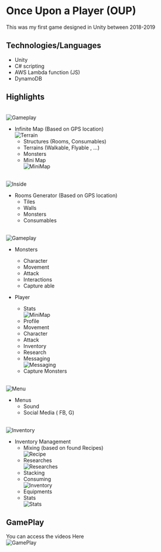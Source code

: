 # Once Upon a Player (OUP)
 
This was my first game designed in Unity between 2018-2019


## Technologies/Languages

* Unity 
* C# scripting 
* AWS Lambda function (JS)
* DynamoDB

## Highlights
 
<br>![Gameplay](GithubFiles/Images/Gameplay.png)
* Infinite Map (Based on GPS location) 
	<br>![Terrain](GithubFiles/Images/Finalized/Terrain.JPG)
	* Structures (Rooms, Consumables)
	* Terrains (Walkable, Flyable , ...) 
	* Monsters
	* Mini Map 
	<br>![MiniMap](GithubFiles/Images/Finalized/MiniMap.JPG)

<br>![Inside](GithubFiles/Images/Finalized/Inside.JPG)
* Rooms Generator  (Based on GPS location) 
	* Tiles
	* Walls
	* Monsters 
	* Consumables

<br>![Gameplay](GithubFiles/Images/character.png)	
* Monsters
	* Character
	* Movement
	* Attack
	* Interactions
	* Capture able

* Player	
	* Stats 
	<br>![MiniMap](GithubFiles/Images/Finalized/MiniMap.JPG)
	* Profile
	* Movement
	* Character 
	* Attack
	* Inventory
	* Research
	* Messaging 
	<br>![Messaging](GithubFiles/Images/Finalized/Messaging.JPG)
	* Capture Monsters
	
<br>![Menu](GithubFiles/Images/Finalized/Menu.JPG)
* Menus
	* Sound
	* Social Media ( FB, G)
	
<br>![Inventory](GithubFiles/Images/Inevntory.png)
* Inventory Management 
	* Mixing (based on found Recipes) 
	<br>![Recipe](GithubFiles/Images/Finalized/Recipe.JPG)
	* Researches 
	<br>![Researches](GithubFiles/Images/Finalized/Researches.JPG)
	* Stacking
	* Consuming 
	<br>![Inventory](GithubFiles/Images/Finalized/Inventory.JPG)
	* Equipments 
	* Stats
	<br>![Stats](GithubFiles/Images/Finalized/Stats.JPG)


## GamePlay

You can access the videos Here 
<br>![GamePlay](GithubFiles/GamePlay/)

